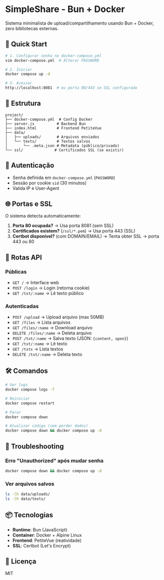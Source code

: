 # SimpleShare - Bun + Docker

Sistema minimalista de upload/compartilhamento usando Bun + Docker, zero bibliotecas externas.

## 🚀 Quick Start

```bash
# 1. Configurar senha no docker-compose.yml
vim docker-compose.yml  # Alterar PASSWORD

# 2. Iniciar
docker compose up -d

# 3. Acessar
http://localhost:8081  # ou porta 80/443 se SSL configurado
```

## 📁 Estrutura

```
project/
├── docker-compose.yml  # Config Docker
├── server.js          # Backend Bun
├── index.html         # Frontend PetiteVue
├── data/
│   ├── uploads/       # Arquivos enviados
│   └── texts/         # Textos salvos
│       └── .meta.json # Metadata (público/privado)
└── ssl/              # Certificados SSL (se existir)
```

## 🔐 Autenticação

- Senha definida em `docker-compose.yml` (`PASSWORD`)
- Sessão por cookie `sid` (30 minutos)
- Valida IP e User-Agent

## 🌐 Portas e SSL

O sistema detecta automaticamente:

1. **Porta 80 ocupada?** → Usa porta 8081 (sem SSL)
2. **Certificados existem?** (`/ssl/*.pem`) → Usa porta 443 (SSL)
3. **Certbot disponível?** (com DOMAIN/EMAIL) → Tenta obter SSL → porta 443 ou 80

## 📝 Rotas API

### Públicas
- `GET /` → Interface web
- `POST /login` → Login (retorna cookie)
- `GET /txt/:name` → Lê texto público

### Autenticadas
- `POST /upload` → Upload arquivo (max 50MB)
- `GET /files` → Lista arquivos
- `GET /files/:name` → Download arquivo
- `DELETE /files/:name` → Deleta arquivo
- `POST /txt/:name` → Salva texto (JSON: `{content, open}`)
- `GET /txt/:name` → Lê texto
- `GET /txts` → Lista textos
- `DELETE /txt/:name` → Deleta texto

## 🛠️ Comandos

```bash
# Ver logs
docker compose logs -f

# Reiniciar
docker compose restart

# Parar
docker compose down

# Atualizar código (sem perder dados)
docker compose down && docker compose up -d
```

## 🐛 Troubleshooting

### Erro "Unauthorized" após mudar senha
```bash
docker compose down && docker compose up -d
```

### Ver arquivos salvos
```bash
ls -lh data/uploads/
ls -lh data/texts/
```

## 📦 Tecnologias

- **Runtime**: Bun (JavaScript)
- **Container**: Docker + Alpine Linux
- **Frontend**: PetiteVue (reatividade)
- **SSL**: Certbot (Let's Encrypt)

## 📄 Licença

MIT

